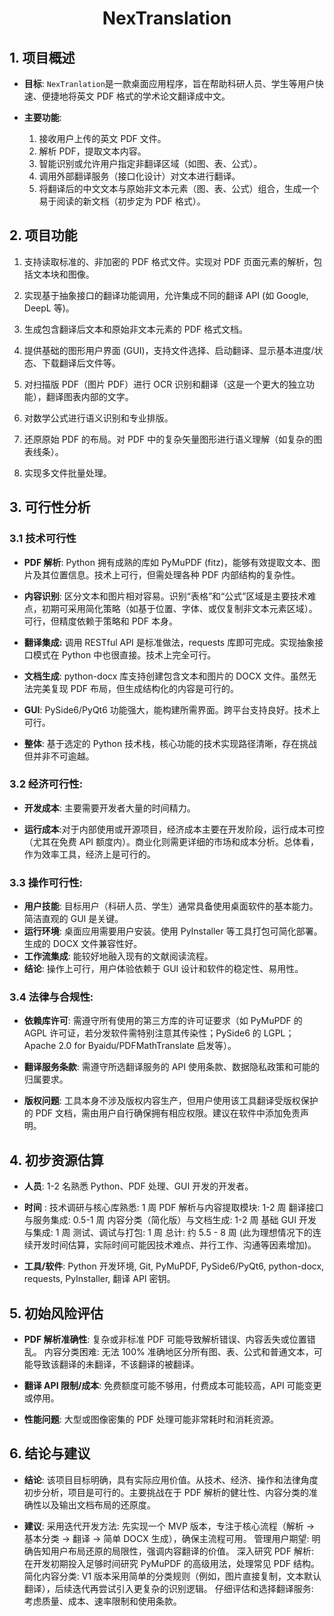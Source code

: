 <h1 align = "center">NexTranslation</h1>  

## 1. 项目概述

- **目标**: `NexTranlation`是一款桌面应用程序，旨在帮助科研人员、学生等用户快速、便捷地将英文 PDF 格式的学术论文翻译成中文。

- **主要功能**:
    1. 接收用户上传的英文 PDF 文件。
    2. 解析 PDF，提取文本内容。
    3. 智能识别或允许用户指定非翻译区域（如图、表、公式）。
    4. 调用外部翻译服务（接口化设计）对文本进行翻译。
    5. 将翻译后的中文文本与原始非文本元素（图、表、公式）组合，生成一个易于阅读的新文档（初步定为 PDF 格式）。


## 2. 项目功能

1. 支持读取标准的、非加密的 PDF 格式文件。实现对 PDF 页面元素的解析，包括文本块和图像。

2. 实现基于抽象接口的翻译功能调用，允许集成不同的翻译 API (如 Google, DeepL 等)。

3. 生成包含翻译后文本和原始非文本元素的 PDF 格式文档。

4. 提供基础的图形用户界面 (GUI)，支持文件选择、启动翻译、显示基本进度/状态、下载翻译后文件等。

5. 对扫描版 PDF（图片 PDF）进行 OCR 识别和翻译（这是一个更大的独立功能），翻译图表内部的文字。

6. 对数学公式进行语义识别和专业排版。

7. 还原原始 PDF 的布局。对 PDF 中的复杂矢量图形进行语义理解（如复杂的图表线条）。

8. 实现多文件批量处理。


## 3. 可行性分析

### 3.1 技术可行性

- **PDF 解析**: Python 拥有成熟的库如 PyMuPDF (fitz)，能够有效提取文本、图片及其位置信息。技术上可行，但需处理各种 PDF 内部结构的复杂性。

- **内容识别**: 区分文本和图片相对容易。识别“表格”和“公式”区域是主要技术难点，初期可采用简化策略（如基于位置、字体、或仅复制非文本元素区域）。可行，但精度依赖于策略和 PDF 本身。

- **翻译集成:** 调用 RESTful API 是标准做法，requests 库即可完成。实现抽象接口模式在 Python 中也很直接。技术上完全可行。

- **文档生成**: python-docx 库支持创建包含文本和图片的 DOCX 文件。虽然无法完美复现 PDF 布局，但生成结构化的内容是可行的。

- **GUI**: PySide6/PyQt6 功能强大，能构建所需界面。跨平台支持良好。技术上可行。

- **整体**: 基于选定的 Python 技术栈，核心功能的技术实现路径清晰，存在挑战但并非不可逾越。


### 3.2 经济可行性:

- **开发成本**: 主要需要开发者大量的时间精力。

- **运行成本**:对于内部使用或开源项目，经济成本主要在开发阶段，运行成本可控（尤其在免费 API 额度内）。商业化则需更详细的市场和成本分析。总体看，作为效率工具，经济上是可行的。


### 3.3 操作可行性:

- **用户技能**: 目标用户（科研人员、学生）通常具备使用桌面软件的基本能力。简洁直观的 GUI 是关键。
- **运行环境**: 桌面应用需要用户安装。使用 PyInstaller 等工具打包可简化部署。生成的 DOCX 文件兼容性好。
- **工作流集成**: 能较好地融入现有的文献阅读流程。
- **结论**: 操作上可行，用户体验依赖于 GUI 设计和软件的稳定性、易用性。


### 3.4 法律与合规性:

- **依赖库许可**: 需遵守所有使用的第三方库的许可证要求（如 PyMuPDF 的 AGPL 许可证，若分发软件需特别注意其传染性；PySide6 的 LGPL；Apache 2.0 for Byaidu/PDFMathTranslate 启发等）。

- **翻译服务条款**: 需遵守所选翻译服务的 API 使用条款、数据隐私政策和可能的归属要求。

- **版权问题**: 工具本身不涉及版权内容生产，但用户使用该工具翻译受版权保护的 PDF 文档，需由用户自行确保拥有相应权限。建议在软件中添加免责声明。


## 4. 初步资源估算

- **人员**: 1-2 名熟悉 Python、PDF 处理、GUI 开发的开发者。

- **时间** :
    技术调研与核心库熟悉: 1 周
    PDF 解析与内容提取模块: 1-2 周
    翻译接口与服务集成: 0.5-1 周
    内容分类（简化版）与文档生成: 1-2 周
    基础 GUI 开发与集成: 1 周
    测试、调试与打包: 1 周
    总计: 约 5.5 - 8 周 (此为理想情况下的连续开发时间估算，实际时间可能因技术难点、并行工作、沟通等因素增加)。

- **工具/软件**: Python 开发环境, Git, PyMuPDF, PySide6/PyQt6, python-docx, requests, PyInstaller, 翻译 API 密钥。


## 5. 初始风险评估 

- **PDF 解析准确性**: 复杂或非标准 PDF 可能导致解析错误、内容丢失或位置错乱。
内容分类困难: 无法 100% 准确地区分所有图、表、公式和普通文本，可能导致该翻译的未翻译，不该翻译的被翻译。

- **翻译 API 限制/成本**: 免费额度可能不够用，付费成本可能较高，API 可能变更或停用。

- **性能问题**: 大型或图像密集的 PDF 处理可能非常耗时和消耗资源。


## 6. 结论与建议

- **结论**: 该项目目标明确，具有实际应用价值。从技术、经济、操作和法律角度初步分析，项目是可行的。主要挑战在于 PDF 解析的健壮性、内容分类的准确性以及输出文档布局的还原度。

- **建议**:
采用迭代开发方法: 先实现一个 MVP 版本，专注于核心流程（解析 -> 基本分类 -> 翻译 -> 简单 DOCX 生成），确保主流程可用。
管理用户期望: 明确告知用户布局还原的局限性，强调内容翻译的价值。
深入研究 PDF 解析: 在开发初期投入足够时间研究 PyMuPDF 的高级用法，处理常见 PDF 结构。
简化内容分类: V1 版本采用简单的分类规则（例如，图片直接复制，文本默认翻译），后续迭代再尝试引入更复杂的识别逻辑。
仔细评估和选择翻译服务: 考虑质量、成本、速率限制和使用条款。

